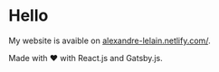 # Hello

My website is avaible on [alexandre-lelain.netlify.com/](https://alexandre-lelain.netlify.com/).

Made with ❤ with React.js and Gatsby.js.